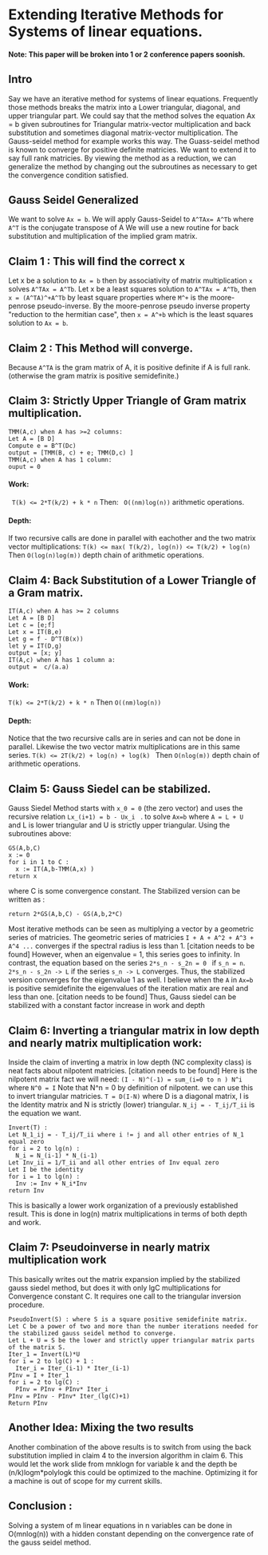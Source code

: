 # Extending Iterative Methods for Systems of linear equations.
#### Note: This paper will be broken into 1 or 2 conference papers soonish.
## Intro
Say we have an iterative method for systems of linear equations.
Frequently those methods breaks the matrix into a Lower triangular, diagonal, and upper triangular part.
We could say that the method solves the equation Ax = b given subroutines for Triangular matrix-vector multiplication and back substitution and sometimes diagonal matrix-vector multiplication. 
The Gauss-seidel method for example works this way.
The Guass-seidel method is known to converge for positive definite matricies.
We want to extend it to say full rank matricies.
By viewing the method as a reduction, we can generalize the method by changing out the subroutines as necessary to get the convergence condition satisfied.
## Gauss Seidel Generalized
We want to solve ```Ax = b```.
We will apply Gauss-Seidel to ```A^TAx= A^Tb``` where ```A^T``` is the conjugate transpose of A
We will use a new routine for back substitution and multiplication of the implied gram matrix.
## Claim 1 : This will find the correct x
Let x be a solution to ```Ax = b``` then by associativity of matrix multiplication ```x``` solves ```A^TAx = A^Tb```.
Let x be a least squares solution to ```A^TAx = A^Tb```, then ```x = (A^TA)^+A^Tb``` by least square properties where ```M^+``` is the moore-penrose pseudo-inverse.
By the moore-penrose pseudo inverse property "reduction to the hermitian case",
then ```x = A^+b``` which is the least squares solution to ```Ax = b```.
## Claim 2 : This Method will converge.
Because ```A^TA``` is the gram matrix of A, it is positive definite if A is full rank. (otherwise the gram matrix is positive semidefinite.)
## Claim 3: Strictly Upper Triangle of Gram matrix multiplication.
```
TMM(A,c) when A has >=2 columns:
Let A = [B D] 
Compute e = B^T(Dc)
output = [TMM(B, c) + e; TMM(D,c) ]
TMM(A,c) when A has 1 column:
ouput = 0
```
####  Work:  
``` T(k) <= 2*T(k/2) + k * n```
Then: ``` O((nm)log(n))``` arithmetic operations.
#### Depth:
If two recursive calls are done in parallel with eachother and the two matrix vector multiplications:
```T(k) <= max( T(k/2), log(n)) <= T(k/2) + log(n) ```
Then ```O(log(n)log(m))``` depth chain of arithmetic operations.

## Claim 4: Back Substitution of a Lower Triangle of a Gram matrix.
```
IT(A,c) when A has >= 2 columns
Let A = [B D] 
Let c = [e;f]
Let x = IT(B,e)
Let g = f - D^T(B(x))
let y = IT(D,g)
output = [x; y]
IT(A,c) when A has 1 column a:
output =  c/(a.a)
```
#### Work:
``` T(k) <= 2*T(k/2) + k * n ```
Then ```O((nm)log(n))```

#### Depth:
Notice that the two recursive calls are in series and can not be done in parallel. Likewise the two vector matrix multiplications are in this same series.
```T(k) <= 2T(k/2) + log(n) + log(k) ```
Then ```O(nlog(m))``` depth chain of arithmetic operations.

## Claim 5: Gauss Siedel can be stabilized.
Gauss Siedel Method starts with ```x_0 = 0``` (the zero vector)
and uses the recursive relation ```Lx_(i+1) = b - Ux_i ``` .
to solve ```Ax=b``` where ```A = L + U ``` and L is lower triangular and U is strictly upper triangular.
Using the subroutines above:
```
GS(A,b,C) 
x := 0
for i in 1 to C :
  x := IT(A,b-TMM(A,x) )
return x
```
where C is some convergence constant.
The Stabilized version can be written as :
```SGS(A,b,C)
return 2*GS(A,b,C) - GS(A,b,2*C) 
```
Most iterative methods can be seen as multiplying a vector by a geometric series of matricies.
The geometric series of matricies ``` I + A + A^2 + A^3 + A^4 ... ``` converges if the spectral radius is less than 1. [citation needs to be found]
However, when an eigenvalue = 1, this series goes to infinity.
In contrast, the equation based on the series ```2*s_n - s_2n = 0 ``` if ```s_n = n```. 
```2*s_n - s_2n -> L``` if the series ```s_n -> L``` converges.
Thus, the stabilized version converges for the eigenvalue 1 as well.
I believe when the ```A``` in ```Ax=b``` is positive semidefinite the eigenvalues of the iteration matix are real and less than one. [citation needs to be found]
Thus, Gauss siedel can be stabilized with a constant factor increase in work and depth
## Claim 6: Inverting a triangular matrix in low depth and nearly matrix multiplication work:
Inside the claim of inverting a matrix in low depth (NC complexity class) is neat facts about nilpotent matricies. [citation needs to be found]
Here is the nilpotent matrix fact we will need:
```(I - N)^(-1) = sum_(i=0 to n ) N^i```  where ```N^0 = I``` 
Note that N^n = 0 by definition of nilpotent.
we can use this to invert triangular matricies.
```T = D(I-N)``` where D is a diagonal matrix, I is the Identity matrix and N is strictly (lower) triangular.
```N_ij = - T_ij/T_ii``` is the equation we want.
```
Invert(T) :
Let N_1_ij = - T_ij/T_ii where i != j and all other entries of N_1 equal zero
for i = 2 to lg(n) :
  N_i = N_(i-1) * N_(i-1)
Let Inv_ii = 1/T_ii and all other entries of Inv equal zero
Let I be the identity
for i = 1 to lg(n) :
  Inv := Inv + N_i*Inv
return Inv
```
This is basically a lower work organization of a previously established result.
This is done in log(n) matrix multiplications in terms of both depth and work.
## Claim 7: Pseudoinverse in nearly matrix multiplication work
This basically writes out the matrix expansion implied by the stabilized gauss siedel method, but
does it with only lgC multiplications for Convergence constant C. It requires one call to the triangular inversion procedure.
```
PseudoInvert(S) : where S is a square positive semidefinite matrix.
Let C be a power of two and more than the number iterations needed for the stabilized gauss seidel method to converge.
Let L + U = S be the lower and strictly upper triangular matrix parts of the matrix S. 
Iter_1 = Invert(L)*U
for i = 2 to lg(C) + 1 :
  Iter_i = Iter_(i-1) * Iter_(i-1)
PInv = I + Iter_1
for i = 2 to lg(C) :
  PInv = PInv + PInv* Iter_i
PInv = PInv - PInv* Iter_(lg(C)+1) 
Return PInv
```
##  Another Idea: Mixing the two results
Another combination of the above results is to switch from using the back substitution implied in claim 4 to the inversion algorithm in claim 6.
This would let the work slide from mnklogn for variable k and the depth be (n/k)logm*polylogk this could be optimized to the machine.
Optimizing it for a machine is out of scope for my current skills.
## Conclusion : 
Solving a system of m linear equations in n variables can be done in O(mnlog(n)) with a hidden constant depending on the convergence rate of the gauss seidel method.
